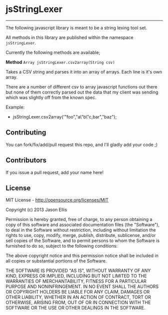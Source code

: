 # jsStringLexer

---

The following javascript library is meant to be a string lexing tool set.

All methods in this library are published within the namespace ```jsStringLexer```.

Currently the following methods are available;

**Method** ```Array jsStringLexer.csv2array(String csv)```

Takes a CSV string and parses it into an array of arrays.  Each line is it's own array.

There are a number of different csv to array javascript functions out there but none of them correctly parsed out the data that my client was sending which was slightly off from the known spec.

Example:

-    jsStringLexer.csv2array('"foo","a\\"b\\"c,bar","baz");


## Contributing

You can fork/fix/add/pull request this repo, and I'll gladly add your code ;)

## Contributors

If you issue a pull request, add your name here!

## License

MIT License - http://opensource.org/licenses/MIT

Copyright (c) 2013 Jason Ellis

Permission is hereby granted, free of charge, to any person obtaining a copy of this software and associated documentation files (the "Software"), to deal in the Software without restriction, including without limitation the rights to use, copy, modify, merge, publish, distribute, sublicense, and/or sell copies of the Software, and to permit persons to whom the Software is furnished to do so, subject to the following conditions:

The above copyright notice and this permission notice shall be included in all copies or substantial portions of the Software.

THE SOFTWARE IS PROVIDED "AS IS", WITHOUT WARRANTY OF ANY KIND, EXPRESS OR IMPLIED, INCLUDING BUT NOT LIMITED TO THE WARRANTIES OF MERCHANTABILITY, FITNESS FOR A PARTICULAR PURPOSE AND NONINFRINGEMENT. IN NO EVENT SHALL THE AUTHORS OR COPYRIGHT HOLDERS BE LIABLE FOR ANY CLAIM, DAMAGES OR OTHER LIABILITY, WHETHER IN AN ACTION OF CONTRACT, TORT OR OTHERWISE, ARISING FROM, OUT OF OR IN CONNECTION WITH THE SOFTWARE OR THE USE OR OTHER DEALINGS IN THE SOFTWARE.